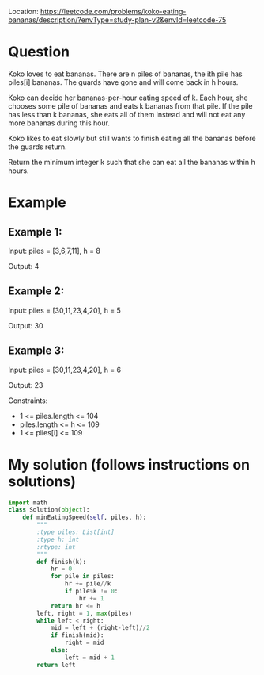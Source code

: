 Location: https://leetcode.com/problems/koko-eating-bananas/description/?envType=study-plan-v2&envId=leetcode-75
# Question
Koko loves to eat bananas. There are n piles of bananas, the ith pile has piles[i] bananas. The guards have gone and will come back in h hours.

Koko can decide her bananas-per-hour eating speed of k. Each hour, she chooses some pile of bananas and eats k bananas from that pile. If the pile has less than k bananas, she eats all of them instead and will not eat any more bananas during this hour.

Koko likes to eat slowly but still wants to finish eating all the bananas before the guards return.

Return the minimum integer k such that she can eat all the bananas within h hours.

# Example

## Example 1:

Input: piles = [3,6,7,11], h = 8

Output: 4

## Example 2:

Input: piles = [30,11,23,4,20], h = 5

Output: 30

## Example 3:

Input: piles = [30,11,23,4,20], h = 6

Output: 23

Constraints:

- 1 <= piles.length <= 104
- piles.length <= h <= 109
- 1 <= piles[i] <= 109
 

# My solution (follows instructions on solutions)
```python
import math
class Solution(object):
    def minEatingSpeed(self, piles, h):
        """
        :type piles: List[int]
        :type h: int
        :rtype: int
        """
        def finish(k):
            hr = 0
            for pile in piles:
                hr += pile//k
                if pile%k != 0:
                    hr += 1
            return hr <= h
        left, right = 1, max(piles)
        while left < right:
            mid = left + (right-left)//2
            if finish(mid):
                right = mid
            else:
                left = mid + 1
        return left

```
